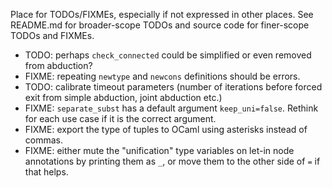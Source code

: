 Place for TODOs/FIXMEs, especially if not expressed in other places. See README.md for broader-scope TODOs and source code for finer-scope TODOs and FIXMEs.

* TODO: perhaps `check_connected` could be simplified or even removed from abduction?
* FIXME: repeating `newtype` and `newcons` definitions should be errors.
* TODO: calibrate timeout parameters (number of iterations before forced exit from simple abduction, joint abduction etc.)
* FIXME: `separate_subst` has a default argument `keep_uni=false`. Rethink for each use case if it is the correct argument.
* FIXME: export the type of tuples to OCaml using asterisks instead of commas.
* FIXME: either mute the "unification" type variables on let-in node annotations by printing them as `_`, or move them to the other side of `=` if that helps.